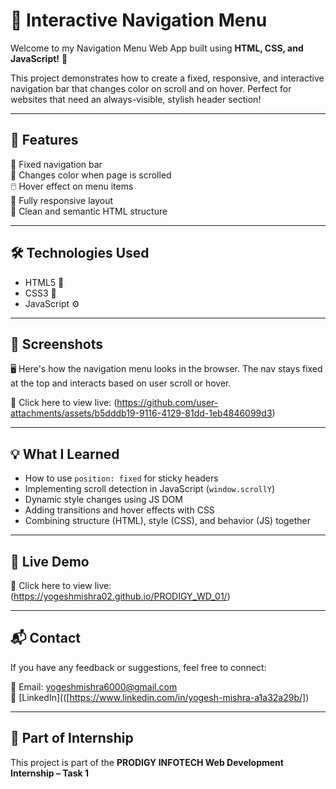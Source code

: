 # 🧭 Interactive Navigation Menu

Welcome to my Navigation Menu Web App built using **HTML, CSS, and JavaScript!** 🎉

This project demonstrates how to create a fixed, responsive, and interactive navigation bar that changes color on scroll and on hover. Perfect for websites that need an always-visible, stylish header section!

---

## 🚀 Features

🎯 Fixed navigation bar  
🎨 Changes color when page is scrolled  
🖱️ Hover effect on menu items  
📱 Fully responsive layout  
📄 Clean and semantic HTML structure

---

## 🛠️ Technologies Used

- HTML5 📄  
- CSS3 🎨  
- JavaScript ⚙️

---

## 📸 Screenshots

🖥️ Here's how the navigation menu looks in the browser. The nav stays fixed at the top and interacts based on user scroll or hover.

🔗 Click here to view live: (https://github.com/user-attachments/assets/b5dddb19-9116-4129-81dd-1eb4846099d3)

---

## 💡 What I Learned

- How to use `position: fixed` for sticky headers  
- Implementing scroll detection in JavaScript (`window.scrollY`)  
- Dynamic style changes using JS DOM  
- Adding transitions and hover effects with CSS  
- Combining structure (HTML), style (CSS), and behavior (JS) together

---


## 📲 Live Demo

🔗 Click here to view live: (https://yogeshmishra02.github.io/PRODIGY_WD_01/)

---

## 📬 Contact

If you have any feedback or suggestions, feel free to connect:

📧 Email: yogeshmishra6000@gmail.com  
💼 [LinkedIn](([https://www.linkedin.com/in/yogesh-mishra-a1a32a29b/])

---

## 📁 Part of Internship

This project is part of the **PRODIGY INFOTECH Web Development Internship – Task 1**
